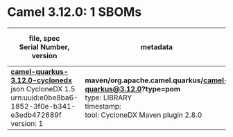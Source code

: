 Camel 3.12.0: 1 SBOMs
=======

| file, spec<br>Serial Number, version| metadata | components<br>by type<br>- libs purl types |
| ----------------------------------- | -------- | ------------------------------------------ |
| **[camel-quarkus-3.12.0-cyclonedx](maven/org.apache.camel.quarkus/camel-quarkus/3.12.0/camel-quarkus-3.12.0-cyclonedx.json)**<br>json CycloneDX 1.5<br>urn:uuid:e0be8ba6-1852-3f0e-b341-e3edb472689f<br>version: 1 | **maven/org.apache.camel.quarkus/camel-quarkus@3.12.0?type=pom**<br>type: LIBRARY<br>timestamp: <br>tool: CycloneDX Maven plugin 2.8.0 | 3581<br>`library`: 3581 <br>- `maven`: 3581  |

